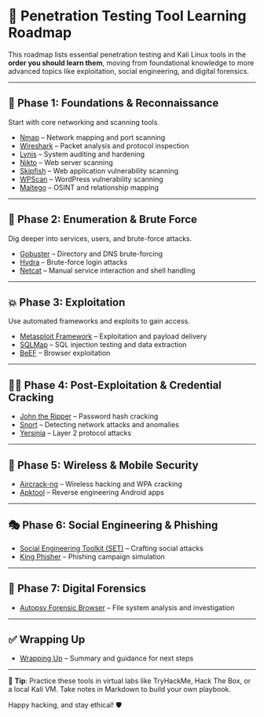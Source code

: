 # 🧭 Penetration Testing Tool Learning Roadmap

This roadmap lists essential penetration testing and Kali Linux tools in the **order you should learn them**, moving from foundational knowledge to more advanced topics like exploitation, social engineering, and digital forensics.

---

## 🧱 Phase 1: Foundations & Reconnaissance
Start with core networking and scanning tools.

- [Nmap](nmap.md) – Network mapping and port scanning
- [Wireshark](wireshark.md) – Packet analysis and protocol inspection
- [Lynis](lynis.md) – System auditing and hardening
- [Nikto](nikto.md) – Web server scanning
- [Skipfish](skipfish.md) – Web application vulnerability scanning
- [WPScan](wpscan.md) – WordPress vulnerability scanning
- [Maltego](maltego.md) – OSINT and relationship mapping

---

## 🔐 Phase 2: Enumeration & Brute Force
Dig deeper into services, users, and brute-force attacks.

- [Gobuster](gobuster.md) – Directory and DNS brute-forcing
- [Hydra](hydra.md) – Brute-force login attacks
- [Netcat](netcat.md) – Manual service interaction and shell handling

---

## 💥 Phase 3: Exploitation
Use automated frameworks and exploits to gain access.

- [Metasploit Framework](metasploit.md) – Exploitation and payload delivery
- [SQLMap](sqlmap.md) – SQL injection testing and data extraction
- [BeEF](beef.md) – Browser exploitation

---

## 🕵️‍♂️ Phase 4: Post-Exploitation & Credential Cracking

- [John the Ripper](john.md) – Password hash cracking
- [Snort](snort.md) – Detecting network attacks and anomalies
- [Yersinia](yersinia.md) – Layer 2 protocol attacks

---

## 📡 Phase 5: Wireless & Mobile Security

- [Aircrack-ng](aircrack-ng.md) – Wireless hacking and WPA cracking
- [Apktool](apktool.md) – Reverse engineering Android apps

---

## 🎭 Phase 6: Social Engineering & Phishing

- [Social Engineering Toolkit (SET)](setoolkit.md) – Crafting social attacks
- [King Phisher](king-phisher.md) – Phishing campaign simulation

---

## 🧪 Phase 7: Digital Forensics

- [Autopsy Forensic Browser](autopsy.md) – File system analysis and investigation

---

## ✅ Wrapping Up

- [Wrapping Up](wrapping-up.md) – Summary and guidance for next steps

---

📌 **Tip**: Practice these tools in virtual labs like TryHackMe, Hack The Box, or a local Kali VM. Take notes in Markdown to build your own playbook.

Happy hacking, and stay ethical! 🛡️
